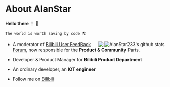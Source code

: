 #  About AlanStar

**Hello there ！** 👋

```
The world is worth saving by code 🌎
```

<img align="right" src="https://github-readme-stats.vercel.app/api?username=AlanStar233&show_icons=true&icon_color=0366d6&bg_color=ffffff&hide_title=true&hide=contribs&include_all_commits=true" alt="AlanStar233's github stats"/>

<img align="right" src="https://github-readme-stats.vercel.app/api/top-langs/?username=AlanStar233&layout=compact" />

- A moderator of [Bilibili User FeedBack Forum](https://www.bilibili.com/blackboard/activity-5zJxM3spoS.html), now responsible for the **Product & Community** Parts.
- Developer & Product Manager for **Bilibili Product Department**
- An ordinary developer, an **IOT engineer**

- Follow me on [Bilibili](https://space.bilibili.com/26226485)
